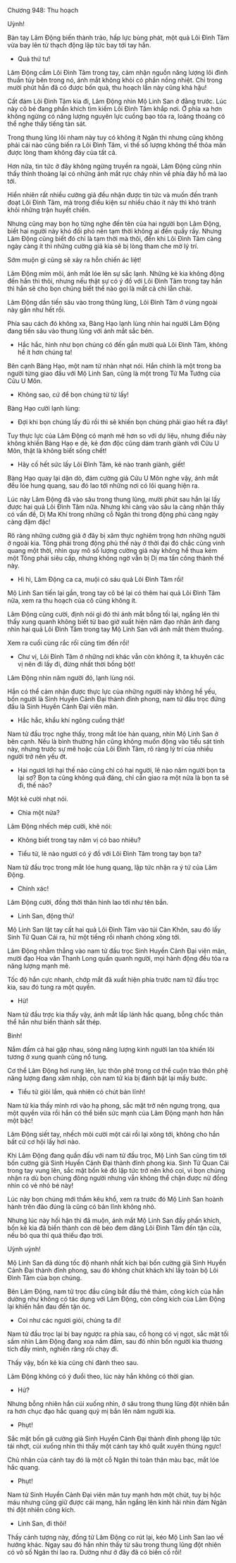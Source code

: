 




Chương 948: Thu hoạch


Uỳnh!

Bàn tay Lâm Động biến thành trảo, hấp lực bùng phát, một quả Lôi Đình Tâm vừa bay lên từ thạch động lập tức bay tới tay hắn.

- Quả thứ tư!

Lâm Động cầm Lôi Đình Tâm trong tay, cảm nhận nguồn năng lượng lôi đình thuần túy bên trong nó, ánh mắt không khỏi có phần nồng nhiệt. Chỉ trong mười phút hắn đã có được bốn quả, thu hoạch lần này cũng khá hậu!

Cất đám Lôi Đình Tâm kia đi, Lâm Động nhìn Mộ Linh San ở đằng trước. Lúc này cô bé đang phấn khích tìm kiếm Lôi Đình Tâm khắp nơi. Ở phía xa hơn không ngừng có năng lượng nguyên lực cuồng bạo tỏa ra, loáng thoáng có thể nghe thấy tiếng tàn sát.

Trong thung lũng lôi nham này tuy có không ít Ngân thi nhưng cũng không phải cái nào cũng biến ra Lôi Đình Tâm, vì thế số lượng không thể thỏa mãn được lòng tham không đáy của tất cả.

Hơn nữa, tin tức ở đây không ngừng truyền ra ngoài, Lâm Động cũng nhìn thấy thỉnh thoảng lại có những ánh mắt rực cháy nhìn về phía đáy hồ mà lao tới.

Hiển nhiên rất nhiều cường giả đều nhận được tin tức và muốn đến tranh đoạt Lôi Đình Tâm, mà trong điều kiện sư nhiều cháo ít này thì khó tránh khỏi những trận huyết chiến.

Nhưng cũng may bọn họ từng nghe đến tên của hai người bọn Lâm Động, biết hai người này khó đối phó nên tạm thời không ai đến quấy rầy. Nhưng Lâm Động cũng biết đó chỉ là tạm thời mà thôi, đến khi Lôi Đình Tâm càng ngày càng ít thì những cường giả kia sẽ bị lòng tham che mờ lý trí.

Sớm muộn gì cũng sẽ xảy ra hỗn chiến ác liệt!

Lâm Động mím môi, ánh mắt lóe lên sự sắc lạnh. Những kẻ kia không động đến hắn thì thôi, nhưng nếu thật sự có ý đồ với Lôi Đình Tâm trong tay hắn thì hắn sẽ cho bọn chúng biết thế nào gọi là mất cả chì lẫn chài.

Lâm Động dần tiến sâu vào trong thũng lùng, Lôi Đình Tâm ở vùng ngoài này gần như hết rồi.

Phía sau cách đó không xa, Bàng Hạo lạnh lùng nhìn hai người Lâm Động đang tiến sâu vào thung lũng với ánh mắt sắc bén.

- Hắc hắc, hình như bọn chúng có đến gần mười quả Lôi Đình Tâm, không hề ít hơn chúng ta!

Bên cạnh Bàng Hạo, một nam tử nhàn nhạt nói. Hắn chính là một trong ba người từng giao đấu với Mộ Linh San, cũng là một trong Tứ Ma Tướng của Cửu U Môn.

- Không sao, cứ để bọn chúng từ từ lấy!

Bàng Hạo cười lạnh lùng:

- Đợi khi bọn chúng lấy đủ rồi thì sẽ khiến bọn chúng phải giao hết ra đây!

Tuy thực lực của Lâm Động có mạnh mẽ hơn so với dự liệu, nhưng điều này không khiến Bàng Hạo e dè, kẻ đơn độc cũng dám tranh giành với Cửu U Môn, thật là không biết sống chết!

- Hãy cố hết sức lấy Lôi Đình Tâm, kẻ nào tranh giành, giết!

Bàng Hạo quay lại dặn dò, đám cường giả Cửu U Môn nghe vậy, ánh mắt đều lóe hung quang, sau đó lao tới những nơi có lôi quang hiện ra.

Lúc này Lâm Động đã vào sâu trong thung lũng, mười phút sau hắn lại lấy được hai quả Lôi Đình Tâm nữa. Nhưng khi càng vào sâu la càng nhận thấy có vấn đề, Dị Ma Khí trong những cỗ Ngân thi trong động phủ càng ngày càng đậm đặc!

Rõ ràng những cường giả ở đây bị xâm thực nghiêm trọng hơn những người ở ngoài kia. Tông phái trong động phủ thế này ở thời đại đó chắc cũng vinh quang một thời, nhìn quy mô số lượng cường giả này không hề thua kém một Tông phái siêu cấp, nhưng không ngờ vẫn bị Dị ma tấn công thành thế này.

- Hì hì, Lâm Động ca ca, muội có sáu quả Lôi Đình Tâm rồi!

Mộ Linh San tiến lại gần, trong tay cô bé lại có thêm hai quả Lôi Đình Tâm nữa, xem ra thu hoạch của cô cũng không ít.

Lâm Động cũng cười, định nói gì đó thì ánh mắt bỗng tối lại, ngẩng lên thì thấy xung quanh không biết từ bao giờ xuất hiện năm đạo nhân ảnh đang nhìn hai quả Lôi Đình Tâm trong tay Mộ Linh San với ánh mắt thèm thuồng.

Xem ra cuối cùng rắc rối cũng tìm đến rồi!

- Chư vị, Lôi Đình Tâm ở những nơi khác vẫn còn không ít, ta khuyên các vị nên đi lấy đi, đừng nhất thời bồng bột!

Lâm Động nhìn năm người đó, lạnh lùng nói.

Hắn có thể cảm nhận được thực lực của những người này không hề yếu, bốn người là Sinh Huyền Cảnh Đại thành đỉnh phong, nam tử đầu trọc đứng đầu là Sinh Huyền Cảnh Đại viên mãn.

- Hắc hắc, khẩu khí ngông cuồng thật!

Nam tử đầu trọc nghe thấy, trong mắt lóe hàn quang, nhìn Mộ Linh San ở bên cạnh. Nếu là bình thường hắn cũng không muốn động vào tiểu sát tinh này, nhưng trước sự mê hoặc của Lôi Đình Tâm, rõ ràng lý trí của nhiều người trở nên yếu ớt.

- Hai ngươi lợi hại thế nào cũng chỉ có hai người, lẽ nào năm người bọn ta lại sợ? Bọn ta cũng không quá đáng, chỉ cần giao ra một nửa là bọn ta sẽ đi, thế nào?

Một kẻ cười nhạt nói.

- Chia một nửa?

Lâm Động nhếch mép cười, khẽ nói:

- Không biết trong tay năm vị có bao nhiêu?

- Tiểu tử, lẽ nào ngươi có ý đồ với Lôi Đình Tâm trong tay bọn ta?

Nam tử đầu trọc trong mắt lóe hung quang, lập tức nhận ra ý tứ của Lâm Động.

- Chính xác!

Lâm Động cười, đồng thời thân hình lao tới như tên bắn.

- Linh San, động thủ!

Mộ Linh San lật tay cất hai quả Lôi Đình Tâm vào túi Càn Khôn, sau đó lấy Sinh Tử Quan Cái ra, hừ một tiếng rồi nhanh chóng xông tới.

Lâm Động nhằm thẳng vào nam tử đầu trọc Sinh Huyền Cảnh Đại viên mãn, mười đạo Hoa văn Thanh Long quấn quanh người, mọi hành động đều tỏa ra năng lượng mạnh mẽ.

Tốc độ hắn cực nhanh, chớp mắt đã xuất hiện phía trước nam tử đầu trọc kia, sau đó tung ra một quyền.

- Hừ!

Nam tử đầu trợc kia thấy vậy, ánh mắt lấp lánh hắc quang, bỗng chốc thân thể hắn như biến thành sắt thép.

Binh!

Nắm đấm cả hai gặp nhau, sóng năng lượng kinh người lan tỏa khiến lôi tương ở xung quanh cũng nổ tung.

Cơ thể Lâm Động hơi rung lên, lực thôn phệ trong cơ thể cuộn trào thôn phệ năng lượng đang xâm nhập, còn nam tử kia bị đánh bật lại mấy bước.

- Tiểu tử giỏi lắm, quả nhiên có chút bản lĩnh!

Nam tử kia thấy mình rơi vào hạ phong, sắc mặt trở nên ngưng trọng, qua một quyền vừa rồi hắn có thể biến sức mạnh của Lâm Động mạnh hơn hắn một bậc!

Lâm Động siết tay, nhếch môi cười một cái rồi lại xông tới, không cho hắn bất cứ cơ hội lấy hơi nào.

Khi Lâm Động đang quần đấu với nam tử đầu trọc, Mộ Linh San cũng tìm tới bốn cường giả Sinh Huyền Cảnh Đại thành đỉnh phong kia. Sinh Tử Quan Cái trong tay vung lên, sắc mặt bốn kẻ đó lập tức trở nên khó coi, vì bọn chúng nhận ra dù bọn chúng đông người nhưng vẫn không thể chặn được nữ đồng nhìn có vẻ nhỏ bé này!

Lúc này bọn chúng mới thầm kêu khổ, xem ra trước đó Mộ Linh San hoành hành trên đảo đúng là cũng có bản lĩnh không nhỏ.

Nhưng lúc này hối hận thì đã muộn, ánh mắt Mộ Linh San đầy phấn khích, bốn kẻ kia đã biến thành con dê béo đem dâng Lôi Đình Tâm đến tận cửa, nếu bỏ qua thì quá thiếu đạo trời.

Uỳnh uỳnh!

Mộ Linh San đã dùng tốc độ nhanh nhất kích bại bốn cường giả Sinh Huyền Cảnh Đại thành đỉnh phong, sau đó không chút khách khí lấy toàn bộ Lôi Đình Tâm của bọn chúng.

Bên Lâm Động, nam tử trọc đầu cũng bắt đầu thê thảm, công kích của hắn dường như không có tác dụng với Lâm Động, còn công kích của Lâm Động lại khiến hắn đau đến tận óc.

- Coi như các ngươi giỏi, chúng ta đi!

Nam tử đầu trọc lại bị bay ngược ra phía sau, cổ họng có vị ngọt, sắc mặt tối sầm nhìn Lâm Động đang xoa nắm đấm, sau đó nhìn bốn người kia thương tích đầy mình, nghiến răng rồi chạy đi.

Thấy vậy, bốn kẻ kia cũng chỉ đành theo sau.

Lâm Động không có ý đuổi theo, lúc này hắn không có thời gian.

- Hử?

Nhưng bỗng nhiên hắn cúi xuống nhìn, ở sâu trong thung lũng đột nhiên bắn ra hơn chục đạo hắc quang quỷ mị bắn lên năm người kia.

- Phụt!

Sắc mặt bốn gã cường giả Sinh Huyền Cảnh Đại thành đỉnh phong lập tức tái nhợt, cúi xuống nhìn thì thấy một cánh tay khô quắt xuyên thủng ngực!

Chủ nhân của cánh tay đó là một cỗ Ngân thi toàn thân màu bạc, mắt lóe hắc quang.

- Phụt!

Nam tử Sinh Huyền Cảnh Đại viên mãn tuy mạnh hơn một chút, tuy bị hộc máu nhưng cũng giữ được cái mạng, hắn ngẩng lên kinh hãi nhìn đám Ngân thi đột nhiên công kích.

- Linh San, đi thôi!

Thấy cảnh tượng này, đồng tử Lâm Động co rút lại, kéo Mộ Linh San lao về hướng khác. Ngay sau đó hắn nhìn thấy từ sâu trong thung lũng đột nhiên có vô số Ngân thi lao ra. Dường như ở đây đã có biến cố rồi!




